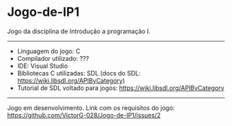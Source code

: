 # Jogo-de-IP1
Jogo da disciplina de Introdução a programação I.

---

- Linguagem do jogo: C
- Compilador utilizado: ???
- IDE: Visual Studio
- Bibliotecas C utilizadas: SDL (docs do SDL: https://wiki.libsdl.org/APIByCategory)
- Tutorial de SDL voltado para jogos: https://wiki.libsdl.org/APIByCategory

---

Jogo em desenvolvimento.
Link com os requisitos do jogo: https://github.com/VictorG-028/Jogo-de-IP1/issues/2
